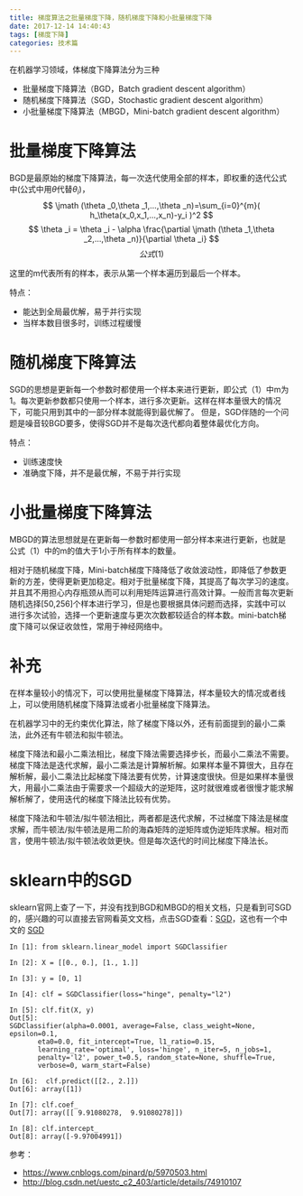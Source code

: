 ```yaml
---
title: 梯度算法之批量梯度下降，随机梯度下降和小批量梯度下降
date: 2017-12-14 14:40:43
tags: [梯度下降]
categories: 技术篇
---
```


在机器学习领域，体梯度下降算法分为三种

- 批量梯度下降算法（BGD，Batch gradient descent algorithm）
- 随机梯度下降算法（SGD，Stochastic gradient descent algorithm）
- 小批量梯度下降算法（MBGD，Mini-batch gradient descent algorithm）

<!--More-->

# 批量梯度下降算法
BGD是最原始的梯度下降算法，每一次迭代使用全部的样本，即权重的迭代公式中(公式中用$\theta$代替$\theta_i$)，
$$
\jmath (\theta _0,\theta _1,...,\theta _n)=\sum_{i=0}^{m}( h_\theta(x_0,x_1,...,x_n)-y_i )^2        
$$
$$
\theta _i = \theta _i - \alpha \frac{\partial \jmath (\theta _1,\theta _2,...,\theta _n)}{\partial \theta _i}
$$
$$
公式(1)
$$

这里的m代表所有的样本，表示从第一个样本遍历到最后一个样本。

特点：

- 能达到全局最优解，易于并行实现
- 当样本数目很多时，训练过程缓慢

# 随机梯度下降算法
SGD的思想是更新每一个参数时都使用一个样本来进行更新，即公式（1）中m为1。每次更新参数都只使用一个样本，进行多次更新。这样在样本量很大的情况下，可能只用到其中的一部分样本就能得到最优解了。
但是，SGD伴随的一个问题是噪音较BGD要多，使得SGD并不是每次迭代都向着整体最优化方向。

特点：
- 训练速度快
- 准确度下降，并不是最优解，不易于并行实现

# 小批量梯度下降算法
MBGD的算法思想就是在更新每一参数时都使用一部分样本来进行更新，也就是公式（1）中的m的值大于1小于所有样本的数量。

相对于随机梯度下降，Mini-batch梯度下降降低了收敛波动性，即降低了参数更新的方差，使得更新更加稳定。相对于批量梯度下降，其提高了每次学习的速度。并且其不用担心内存瓶颈从而可以利用矩阵运算进行高效计算。一般而言每次更新随机选择[50,256]个样本进行学习，但是也要根据具体问题而选择，实践中可以进行多次试验，选择一个更新速度与更次次数都较适合的样本数。mini-batch梯度下降可以保证收敛性，常用于神经网络中。


# 补充
在样本量较小的情况下，可以使用批量梯度下降算法，样本量较大的情况或者线上，可以使用随机梯度下降算法或者小批量梯度下降算法。

在机器学习中的无约束优化算法，除了梯度下降以外，还有前面提到的最小二乘法，此外还有牛顿法和拟牛顿法。

梯度下降法和最小二乘法相比，梯度下降法需要选择步长，而最小二乘法不需要。梯度下降法是迭代求解，最小二乘法是计算解析解。如果样本量不算很大，且存在解析解，最小二乘法比起梯度下降法要有优势，计算速度很快。但是如果样本量很大，用最小二乘法由于需要求一个超级大的逆矩阵，这时就很难或者很慢才能求解解析解了，使用迭代的梯度下降法比较有优势。

梯度下降法和牛顿法/拟牛顿法相比，两者都是迭代求解，不过梯度下降法是梯度求解，而牛顿法/拟牛顿法是用二阶的海森矩阵的逆矩阵或伪逆矩阵求解。相对而言，使用牛顿法/拟牛顿法收敛更快。但是每次迭代的时间比梯度下降法长。

# sklearn中的SGD
sklearn官网上查了一下，并没有找到BGD和MBGD的相关文档，只是看到可SGD的，感兴趣的可以直接去官网看英文文档，点击SGD查看：[SGD](http://scikit-learn.org/stable/modules/generated/sklearn.linear_model.SGDClassifier.html)，这也有一个中文的 [SGD](http://sklearn.lzjqsdd.com/modules/sgd.html)

```
In [1]: from sklearn.linear_model import SGDClassifier

In [2]: X = [[0., 0.], [1., 1.]]

In [3]: y = [0, 1]

In [4]: clf = SGDClassifier(loss="hinge", penalty="l2")

In [5]: clf.fit(X, y)
Out[5]: 
SGDClassifier(alpha=0.0001, average=False, class_weight=None, epsilon=0.1,
       eta0=0.0, fit_intercept=True, l1_ratio=0.15,
       learning_rate='optimal', loss='hinge', n_iter=5, n_jobs=1,
       penalty='l2', power_t=0.5, random_state=None, shuffle=True,
       verbose=0, warm_start=False)

In [6]:  clf.predict([[2., 2.]])
Out[6]: array([1])

In [7]: clf.coef_ 
Out[7]: array([[ 9.91080278,  9.91080278]])

In [8]: clf.intercept_ 
Out[8]: array([-9.97004991])
```
参考：

- https://www.cnblogs.com/pinard/p/5970503.html
- http://blog.csdn.net/uestc_c2_403/article/details/74910107